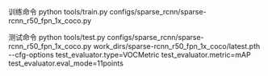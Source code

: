 训练命令	python tools/train.py configs/sparse_rcnn/sparse-rcnn_r50_fpn_1x_coco.py


测试命令	python tools/test.py configs/sparse_rcnn/sparse-rcnn_r50_fpn_1x_coco.py work_dirs/sparse-rcnn_r50_fpn_1x_coco/latest.pth --cfg-options test_evaluator.type=VOCMetric test_evaluator.metric=mAP test_evaluator.eval_mode=11points
